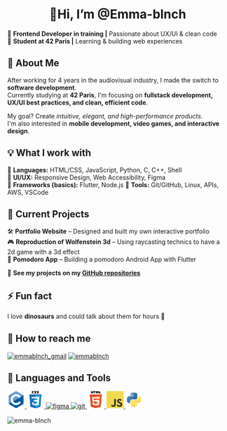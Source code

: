 <h1 align="center"> 👋<strong>Hi, I’m @Emma-blnch</strong> </h1>

🎨 **Frontend Developer in training |** Passionate about UX/UI & clean code  
📍 **Student at 42 Paris |** Learning & building web experiences


## 🚀 **About Me**
After working for 4 years in the audiovisual industry, I made the switch to **software development**.  
Currently studying at **42 Paris**, I'm focusing on **fullstack development, UX/UI best practices, and clean, efficient code**.

My goal? Create *intuitive, elegant, and high-performance products*.  
I'm also interested in **mobile development, video games, and interactive design**.  


## 💡 **What I work with**
🔹 **Languages:** HTML/CSS, JavaScript, Python, C, C++, Shell  
🔹 **UI/UX:** Responsive Design, Web Accessibility, Figma  
🔹 **Frameworks (basics):** Flutter, Node.js 
🔹 **Tools:** Git/GitHub, Linux, APIs, AWS, VSCode  


## 📌 **Current Projects**
🛠 **Portfolio Website** – Designed and built my own interactive portfolio  
🎮 **Reproduction of Wolfenstein 3d** – Using raycasting technics to have a 2d game with a 3d effect   
🤖 **Pomodoro App** – Building a pomodoro Android App with Flutter 

🔗 **See my projects on my [GitHub repositories](https://github.com/Emma-blnch)**  


## ⚡ **Fun fact**
I love **dinosaurs** and could talk about them for hours 🦕  


## 📨 How to reach me
<p align="left">
<a href="mailto:emma_blnch4@gmail.com" target="blank"><img align="center" src="https://upload.wikimedia.org/wikipedia/commons/thumb/7/7e/Gmail_icon_%282020%29.svg/2560px-Gmail_icon_%282020%29.svg.png" alt="emmablnch_gmail" height="25" width="35" /></a>
  <a href="https://linkedin.com/in/emmablnch"><img align="center" src="https://raw.githubusercontent.com/rahuldkjain/github-profile-readme-generator/master/src/images/icons/Social/linked-in-alt.svg" alt="emmablnch" height="30" width="40" /></a>
</p>

## 💬 Languages and Tools
<p align="left"> <a href="https://www.cprogramming.com/" target="_blank" rel="noreferrer"> <img src="https://raw.githubusercontent.com/devicons/devicon/master/icons/c/c-original.svg" alt="c" width="40" height="40"/> </a> <a href="https://www.w3schools.com/css/" target="_blank" rel="noreferrer"> <img src="https://raw.githubusercontent.com/devicons/devicon/master/icons/css3/css3-original-wordmark.svg" alt="css3" width="40" height="40"/> </a> <a href="https://www.figma.com/" target="_blank" rel="noreferrer"> <img src="https://www.vectorlogo.zone/logos/figma/figma-icon.svg" alt="figma" width="40" height="40"/> </a> <a href="https://git-scm.com/" target="_blank" rel="noreferrer"> <img src="https://www.vectorlogo.zone/logos/git-scm/git-scm-icon.svg" alt="git" width="40" height="40"/> </a> <a href="https://www.w3.org/html/" target="_blank" rel="noreferrer"> <img src="https://raw.githubusercontent.com/devicons/devicon/master/icons/html5/html5-original-wordmark.svg" alt="html5" width="40" height="40"/> </a> <a href="https://developer.mozilla.org/en-US/docs/Web/JavaScript" target="_blank" rel="noreferrer"> <img src="https://raw.githubusercontent.com/devicons/devicon/master/icons/javascript/javascript-original.svg" alt="javascript" width="40" height="40"/> </a> <a href="https://www.python.org" target="_blank" rel="noreferrer"> <img src="https://raw.githubusercontent.com/devicons/devicon/master/icons/python/python-original.svg" alt="python" width="40" height="40"/> </a> </p>

<p><img align="center" src="https://github-readme-stats.vercel.app/api/top-langs?username=emma-blnch&show_icons=true&locale=en&layout=compact" alt="emma-blnch" /></p>

<!---
Emma-blnch/Emma-blnch is a ✨ special ✨ repository because its `README.md` (this file) appears on your GitHub profile.
You can click the Preview link to take a look at your changes.
--->
